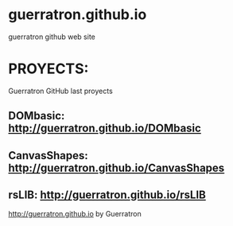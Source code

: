 # guerratron.github.io
guerratron github web site  

# PROYECTS:
Guerratron GitHub last proyects

## DOMbasic: <http://guerratron.github.io/DOMbasic>

## CanvasShapes: <http://guerratron.github.io/CanvasShapes>

## rsLIB: <http://guerratron.github.io/rsLIB>

<http://guerratron.github.io> by Guerratron
